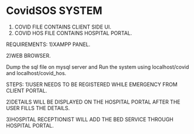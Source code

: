 # CovidSOS SYSTEM
1) COVID FILE CONTAINS CLIENT SIDE UI.
2) COVID HOS FILE CONTAINS HOSPITAL PORTAL.

REQUIREMENTS:
  1)XAMPP PANEL.
  
  2)WEB BROWSER.
  
Dump the sql file on mysql server and Run the system using localhost/covid and localhost/covid_hos.


STEPS:
1)USER NEEDS TO BE REGISTERED WHILE EMERGENCY FROM CLIENT PORTAL.

2)DETAILS WILL BE DISPLAYED ON THE HOSPITAL PORTAL AFTER THE USER FILLS THE DETAILS.

3)HOSPITAL RECEPTIONIST WILL ADD THE BED SERVICE THROUGH HOSPITAL PORTAL.


